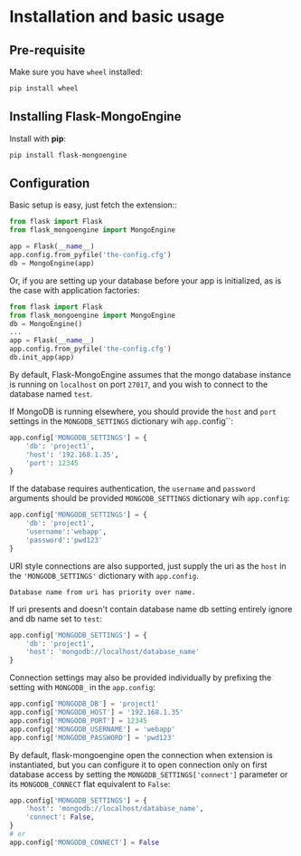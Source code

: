 # Installation and basic usage

## Pre-requisite

Make sure you have ``wheel`` installed:

```bash
pip install wheel
```

## Installing Flask-MongoEngine

Install with **pip**:

```bash
pip install flask-mongoengine
```

## Configuration

Basic setup is easy, just fetch the extension::

```python
from flask import Flask
from flask_mongoengine import MongoEngine

app = Flask(__name__)
app.config.from_pyfile('the-config.cfg')
db = MongoEngine(app)
```

Or, if you are setting up your database before your app is initialized, as is the case
with application factories:

```python
from flask import Flask
from flask_mongoengine import MongoEngine
db = MongoEngine()
...
app = Flask(__name__)
app.config.from_pyfile('the-config.cfg')
db.init_app(app)
```

By default, Flask-MongoEngine assumes that the mongo database instance is running
on ``localhost`` on port ``27017``, and you wish to connect to the database
named ``test``.

If MongoDB is running elsewhere, you should provide the ``host`` and ``port`` settings
in  the ``MONGODB_SETTINGS`` dictionary wih `app.`config``:

```python
app.config['MONGODB_SETTINGS'] = {
    'db': 'project1',
    'host': '192.168.1.35',
    'port': 12345
}
```

If the database requires authentication, the ``username`` and ``password``
arguments should be provided ``MONGODB_SETTINGS`` dictionary wih ``app.config``:

```python
app.config['MONGODB_SETTINGS'] = {
    'db': 'project1',
    'username':'webapp',
    'password':'pwd123'
}
```

URI style connections are also supported, just supply the uri as the ``host``
in the `'MONGODB_SETTINGS'` dictionary with ``app.config``.

```{warning}
Database name from uri has priority over name.
```

If uri presents and doesn't contain database name db setting entirely ignore and db
name set to ``test``:

```python
app.config['MONGODB_SETTINGS'] = {
    'db': 'project1',
    'host': 'mongodb://localhost/database_name'
}
```

Connection settings may also be provided individually by prefixing the setting with
``MONGODB_`` in the ``app.config``:

```python
app.config['MONGODB_DB'] = 'project1'
app.config['MONGODB_HOST'] = '192.168.1.35'
app.config['MONGODB_PORT'] = 12345
app.config['MONGODB_USERNAME'] = 'webapp'
app.config['MONGODB_PASSWORD'] = 'pwd123'
```

By default, flask-mongoengine open the connection when extension is instantiated,
but you can configure it to open connection only on first database access by setting
the ``MONGODB_SETTINGS['connect']`` parameter or its ``MONGODB_CONNECT`` flat
equivalent to ``False``:

```python
app.config['MONGODB_SETTINGS'] = {
    'host': 'mongodb://localhost/database_name',
    'connect': False,
}
# or
app.config['MONGODB_CONNECT'] = False
```
